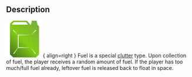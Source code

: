 ## Description
![](../static/clutter/clutter-fuel.svg "Fuel Image"){ align=right }
Fuel is a special [clutter](/clutter "All Clutter Types") type. Upon collection of fuel, the player receives a random amount of fuel. If the player has too much/full fuel already, leftover fuel is released back to float in space.